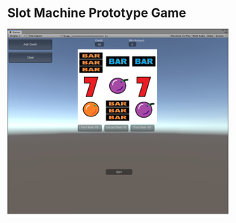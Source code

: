 <h1>Slot Machine Prototype Game </h1>


![](https://github.com/zSajid/Unity-Projects/blob/master/IGTProject/Assets/Images/Playing.png)
